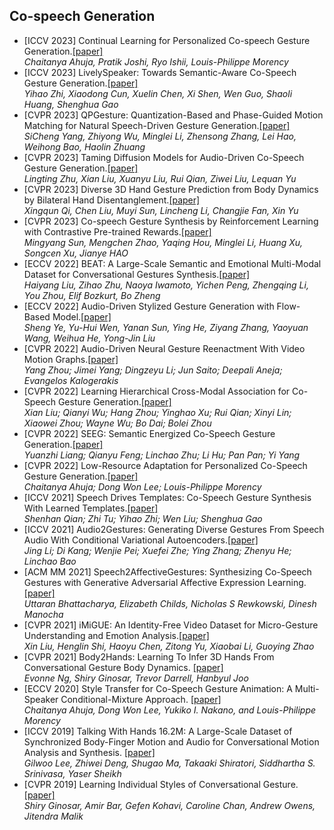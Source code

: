 ## Co-speech Generation
- [ICCV 2023] Continual Learning for Personalized Co-speech Gesture Generation.[[paper]](https://openaccess.thecvf.com/content/ICCV2023/html/Ahuja_Continual_Learning_for_Personalized_Co-speech_Gesture_Generation_ICCV_2023_paper.html)     
*Chaitanya Ahuja, Pratik Joshi, Ryo Ishii, Louis-Philippe Morency*
- [ICCV 2023] LivelySpeaker: Towards Semantic-Aware Co-Speech Gesture Generation.[[paper]](https://openaccess.thecvf.com/content/ICCV2023/html/Zhi_LivelySpeaker_Towards_Semantic-Aware_Co-Speech_Gesture_Generation_ICCV_2023_paper.html)     
*Yihao Zhi, Xiaodong Cun, Xuelin Chen, Xi Shen, Wen Guo, Shaoli Huang, Shenghua Gao*
- [CVPR 2023]  QPGesture: Quantization-Based and Phase-Guided Motion Matching for Natural Speech-Driven Gesture Generation.[[paper]](https://openaccess.thecvf.com/content/CVPR2023/html/Yang_QPGesture_Quantization-Based_and_Phase-Guided_Motion_Matching_for_Natural_Speech-Driven_Gesture_CVPR_2023_paper.html)     
*SiCheng Yang, Zhiyong Wu, Minglei Li, Zhensong Zhang, Lei Hao, Weihong Bao, Haolin Zhuang*
- [CVPR 2023]  Taming Diffusion Models for Audio-Driven Co-Speech Gesture Generation.[[paper]](https://openaccess.thecvf.com/content/CVPR2023/html/Zhu_Taming_Diffusion_Models_for_Audio-Driven_Co-Speech_Gesture_Generation_CVPR_2023_paper.html)     
*Lingting Zhu, Xian Liu, Xuanyu Liu, Rui Qian, Ziwei Liu, Lequan Yu*
- [CVPR 2023]  Diverse 3D Hand Gesture Prediction from Body Dynamics by Bilateral Hand Disentanglement.[[paper]](https://openaccess.thecvf.com/content/CVPR2023/html/Qi_Diverse_3D_Hand_Gesture_Prediction_From_Body_Dynamics_by_Bilateral_CVPR_2023_paper.html)     
*Xingqun Qi, Chen Liu, Muyi Sun, Lincheng Li, Changjie Fan, Xin Yu*
- [CVPR 2023]  Co-speech Gesture Synthesis by Reinforcement Learning with Contrastive Pre-trained Rewards.[[paper]](https://openaccess.thecvf.com/content/CVPR2023/html/Sun_Co-Speech_Gesture_Synthesis_by_Reinforcement_Learning_With_Contrastive_Pre-Trained_Rewards_CVPR_2023_paper.html)     
*Mingyang Sun, Mengchen Zhao, Yaqing Hou, Minglei Li, Huang Xu, Songcen Xu, Jianye HAO*
- [ECCV 2022] BEAT: A Large-Scale Semantic and Emotional Multi-Modal Dataset for Conversational Gestures Synthesis.[[paper]](https://www.ecva.net/papers/eccv_2022/papers_ECCV/html/296_ECCV_2022_paper.php)      
  *Haiyang Liu, Zihao Zhu, Naoya Iwamoto, Yichen Peng, Zhengqing Li, You Zhou, Elif Bozkurt, Bo Zheng*
- [ECCV 2022] Audio-Driven Stylized Gesture Generation with Flow-Based Model.[[paper]](https://www.ecva.net/papers/eccv_2022/papers_ECCV/html/3948_ECCV_2022_paper.php)       
  *Sheng Ye, Yu-Hui Wen, Yanan Sun, Ying He, Ziyang Zhang, Yaoyuan Wang, Weihua He, Yong-Jin Liu*
- [CVPR 2022] Audio-Driven Neural Gesture Reenactment With Video Motion Graphs.[[paper]](https://openaccess.thecvf.com/content/CVPR2022/html/Zhou_Audio-Driven_Neural_Gesture_Reenactment_With_Video_Motion_Graphs_CVPR_2022_paper.html)    
  *Yang Zhou; Jimei Yang; Dingzeyu Li; Jun Saito; Deepali Aneja; Evangelos Kalogerakis*
- [CVPR 2022] Learning Hierarchical Cross-Modal Association for Co-Speech Gesture Generation.[[paper]](https://openaccess.thecvf.com/content/CVPR2022/html/Liu_Learning_Hierarchical_Cross-Modal_Association_for_Co-Speech_Gesture_Generation_CVPR_2022_paper.html)   
  *Xian Liu; Qianyi Wu; Hang Zhou; Yinghao Xu; Rui Qian; Xinyi Lin; Xiaowei Zhou; Wayne Wu; Bo Dai; Bolei Zhou*
- [CVPR 2022] SEEG: Semantic Energized Co-Speech Gesture Generation.[[paper]](https://openaccess.thecvf.com/content/CVPR2022/html/Liang_SEEG_Semantic_Energized_Co-Speech_Gesture_Generation_CVPR_2022_paper.html)   
  *Yuanzhi Liang; Qianyu Feng; Linchao Zhu; Li Hu; Pan Pan; Yi Yang*
- [CVPR 2022] Low-Resource Adaptation for Personalized Co-Speech Gesture Generation.[[paper]](https://openaccess.thecvf.com/content/CVPR2022/html/Ahuja_Low-Resource_Adaptation_for_Personalized_Co-Speech_Gesture_Generation_CVPR_2022_paper.html)       
  *Chaitanya Ahuja; Dong Won Lee; Louis-Philippe Morency*
- [ICCV 2021] Speech Drives Templates: Co-Speech Gesture Synthesis With Learned Templates.[[paper]](https://openaccess.thecvf.com/content/ICCV2021/html/Qian_Speech_Drives_Templates_Co-Speech_Gesture_Synthesis_With_Learned_Templates_ICCV_2021_paper.html)     
   *Shenhan Qian; Zhi Tu; Yihao Zhi; Wen Liu; Shenghua Gao*
- [ICCV 2021] Audio2Gestures: Generating Diverse Gestures From Speech Audio With Conditional Variational Autoencoders.[[paper]](https://openaccess.thecvf.com/content/ICCV2021/html/Li_Audio2Gestures_Generating_Diverse_Gestures_From_Speech_Audio_With_Conditional_Variational_ICCV_2021_paper.html)    
   *Jing Li; Di Kang; Wenjie Pei; Xuefei Zhe; Ying Zhang; Zhenyu He; Linchao Bao*
- [ACM MM 2021] Speech2AffectiveGestures: Synthesizing Co-Speech Gestures with Generative Adversarial Affective Expression Learning.[[paper]](https://arxiv.org/abs/2108.00262)    
  *Uttaran Bhattacharya, Elizabeth Childs, Nicholas S Rewkowski, Dinesh Manocha*
- [CVPR 2021] iMiGUE: An Identity-Free Video Dataset for Micro-Gesture Understanding and Emotion Analysis.[[paper]](https://openaccess.thecvf.com/content/CVPR2021/html/Liu_iMiGUE_An_Identity-Free_Video_Dataset_for_Micro-Gesture_Understanding_and_Emotion_CVPR_2021_paper.html)    
  *Xin Liu, Henglin Shi, Haoyu Chen, Zitong Yu, Xiaobai Li, Guoying Zhao*
- [CVPR 2021] Body2Hands: Learning To Infer 3D Hands From Conversational Gesture Body Dynamics. [[paper]](https://arxiv.org/abs/2007.12287)  
  *Evonne Ng, Shiry Ginosar, Trevor Darrell, Hanbyul Joo*
- [ECCV 2020] Style Transfer for Co-Speech Gesture Animation: A Multi-Speaker Conditional-Mixture Approach. [[paper]](https://arxiv.org/pdf/2007.12553.pdf)    
  *Chaitanya Ahuja, Dong Won Lee, Yukiko I. Nakano, and Louis-Philippe Morency*
- [ICCV 2019] Talking With Hands 16.2M: A Large-Scale Dataset of Synchronized Body-Finger Motion and Audio for Conversational Motion Analysis and Synthesis. [[paper]]( http://openaccess.thecvf.com/content_ICCV_2019/papers/Lee_Talking_With_Hands_16.2M_A_Large-Scale_Dataset_of_Synchronized_Body-Finger_ICCV_2019_paper.pdf )   
   *Gilwoo Lee, Zhiwei Deng, Shugao Ma, Takaaki Shiratori, Siddhartha S. Srinivasa, Yaser Sheikh*
- [CVPR 2019] Learning Individual Styles of Conversational Gesture. [[paper]](http://openaccess.thecvf.com/content_CVPR_2019/papers/Ginosar_Learning_Individual_Styles_of_Conversational_Gesture_CVPR_2019_paper.pdf)  
   *Shiry Ginosar, Amir Bar, Gefen Kohavi, Caroline Chan, Andrew Owens, Jitendra Malik*